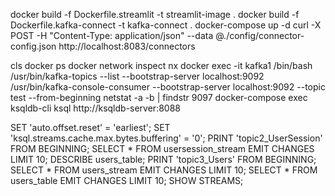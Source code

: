 docker build -f Dockerfile.streamlit -t streamlit-image .
docker build -f Dockerfile.kafka-connect -t kafka-connect .
docker-compose up -d
curl -X POST -H "Content-Type: application/json" --data @./config/connector-config.json http://localhost:8083/connectors

cls
docker ps
docker network inspect nx
docker exec -it kafka1 /bin/bash
/usr/bin/kafka-topics --list --bootstrap-server localhost:9092
/usr/bin/kafka-console-consumer --bootstrap-server localhost:9092 --topic test --from-beginning
netstat -a -b | findstr 9097
docker-compose exec ksqldb-cli ksql http://ksqldb-server:8088


SET 'auto.offset.reset' = 'earliest';
SET 'ksql.streams.cache.max.bytes.buffering' = '0';
PRINT 'topic2_UserSession' FROM BEGINNING;
SELECT * FROM usersession_stream EMIT CHANGES LIMIT 10;
DESCRIBE users_table;
PRINT 'topic3_Users' FROM BEGINNING;
SELECT * FROM users_stream EMIT CHANGES LIMIT 10;
SELECT * FROM users_table EMIT CHANGES LIMIT 10;
SHOW STREAMS;